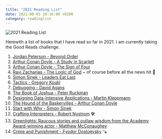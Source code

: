 ```yaml
---
title: "2021 Reading List"
date: 2021-08-03 10:16:00 +0200
category: readinglist
---
```


![2021 Reading List](/images/library.jpg)

Herewith a list of books that I have read so far in 2021. I am currently taking the Good Reads challenge.

1. [Jordan Peterson - Beyond Order](https://www.amazon.com/Beyond-Order-More-Rules-Life/dp/0593084640/ref=sr_1_1?dchild=1&keywords=beyond+order&qid=1627978645&sr=8-1)
2. [Arthur Conan Doyle - A Study in Scarlett](https://www.amazon.com/Study-Scarlet-Dover-Thrift-Editions/dp/0486431665/ref=sr_1_7?crid=TU47GTLS3O7W&dchild=1&keywords=a+study+in+scarlet&qid=1627979458&sprefix=a+study+in+scar%2Caps%2C410&sr=8-7)
3. [Arthur Conan Doyle - The Sign of Four](https://www.amazon.com/Study-Scarlet-Dover-Thrift-Editions/dp/0486431665/ref=sr_1_7?crid=TU47GTLS3O7W&dchild=1&keywords=a+study+in+scarlet&qid=1627979458&sprefix=a+study+in+scar%2Caps%2C410&sr=8-7)
4. [Ravi Zacharias - The Logic of God]() ~ of course before all the news hit 🤮
5. [Simon Sinek - Leaders Eat Last](https://www.amazon.com/Leaders-Eat-Last-Together-Others/dp/1591848016/ref=sr_1_1?dchild=1&keywords=leaders+eat+last&qid=1627979588&sr=8-1)
6. [Tactics - Gregory Koukl](https://www.amazon.com/Tactics-10th-Anniversary-Discussing-Convictions/dp/0310101468/ref=sr_1_1?dchild=1&keywords=tactics&qid=1627979602&sr=8-1)
7. [Debugging - David Agans](https://www.amazon.com/Debugging-Indispensable-Software-Hardware-Problems/dp/0814474578/ref=sr_1_1?dchild=1&keywords=debugging&qid=1627979617&sr=8-1)
8. [The Book of Joshua - Peter Ruckman](https://www.amazon.com/Joshua-Commentary-Bible-Believers-ebook/dp/B00L2O0W74/ref=sr_1_3?dchild=1&keywords=the+book+of+joshua+ruckman&qid=1627979640&sr=8-3)
9. [Designing Data-Intensive Applications - Martin Kleppmann](https://www.amazon.com/Designing-Data-Intensive-Applications-Reliable-Maintainable/dp/1449373321/ref=sr_1_1?crid=27FZMRJ6YFQ3I&dchild=1&keywords=designing+data-intensive+applications&qid=1628144673&sprefix=designing+data%2Caps%2C394&sr=8-1)
10. [The Hound of the Baskervilles - Arthur Conan Doyle](https://www.amazon.com/Hound-Baskervilles-Wisehouse-Classics/dp/9176376567/ref=sr_1_8?crid=2V1H4CHNB2FVG&dchild=1&keywords=the+hound+of+the+baskervilles&qid=1628144715&sprefix=the+hound+%2Caps%2C375&sr=8-8)
11. [Start with Why - Simon Sinek](https://www.amazon.com/Start-Why-Leaders-Inspire-Everyone/dp/1591846447/ref=sr_1_1?dchild=1&keywords=start+with+why&qid=1630919349&sr=8-1)
12. [Crafting Interpreters - Robert Nystrom](https://craftinginterpreters.com/) 🛠
13. [Greenlights: Raucous stories and outlaw wisdom from the Academy Award-winning actor - Matthew McConaughey](https://www.amazon.com/Greenlights-Matthew-McConaughey/dp/0593139135/ref=sr_1_1?crid=NA1MIWV1K48Y&dchild=1&keywords=greenlights+matthew+mcconaughey+book&qid=1632213425&sprefix=greenlights%2Caps%2C363&sr=8-1)
14. [Crime and Punishment - Fyodor Dostoevsky](https://www.amazon.com/Crime-Punishment-Fyodor-Dostoyevsky/dp/0486415872) 🪚
